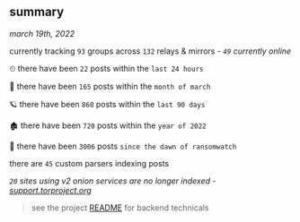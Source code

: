 
## summary
_march 19th, 2022_

currently tracking `93` groups across `132` relays & mirrors - _`49` currently online_

⏲ there have been `22` posts within the `last 24 hours`

🦈 there have been `165` posts within the `month of march`

🪐 there have been `860` posts within the `last 90 days`

🏚 there have been `720` posts within the `year of 2022`

🦕 there have been `3006` posts `since the dawn of ransomwatch`

there are `45` custom parsers indexing posts

_`20` sites using v2 onion services are no longer indexed - [support.torproject.org](https://support.torproject.org/onionservices/v2-deprecation/)_

> see the project [README](https://github.com/thetanz/ransomwatch#ransomwatch--) for backend technicals
